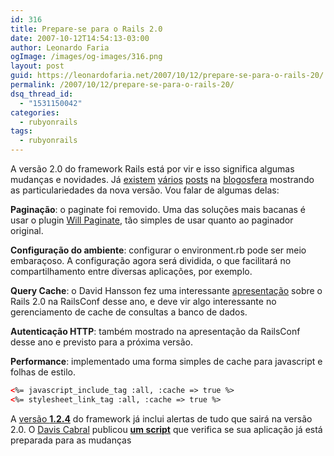 ```yaml
---
id: 316
title: Prepare-se para o Rails 2.0
date: 2007-10-12T14:54:13-03:00
author: Leonardo Faria
ogImage: /images/og-images/316.png
layout: post
guid: https://leonardofaria.net/2007/10/12/prepare-se-para-o-rails-20/
permalink: /2007/10/12/prepare-se-para-o-rails-20/
dsq_thread_id:
  - "1531150042"
categories:
  - rubyonrails
tags:
  - rubyonrails
---
```

A versão 2.0 do framework Rails está por vir e isso significa algumas mudanças e novidades. Já [existem](http://blog.viget.com/whats-coming-in-rails-20/) [vários](http://mentalized.net/journal/2007/03/13/rails_20_deprecations/) [posts](http://weblog.rubyonrails.org/2007/9/30/rails-2-0-0-preview-release) na [blogosfera](http://www.google.com/search?client=safari&rls=pt-pt&q=rails+2.0&ie=UTF-8&oe=UTF-8) mostrando as particulariedades da nova versão. Vou falar de algumas delas:

**Paginação**: o paginate foi removido. Uma das soluções mais bacanas é usar o plugin [Will Paginate](http://errtheblog.com/post/929), tão simples de usar quanto ao paginador original.

**Configuração do ambiente**: configurar o environment.rb pode ser meio embaraçoso. A configuração agora será dividida, o que facilitará no compartilhamento entre diversas aplicações, por exemplo.

**Query Cache**: o David Hansson fez uma interessante [apresentação](http://s3.amazonaws.com/ppt-download/a-peak-at-rails-20-3461.pdf) sobre o Rails 2.0 na RailsConf desse ano, e deve vir algo interessante no gerenciamento de cache de consultas a banco de dados.

**Autenticação HTTP**: também mostrado na apresentação da RailsConf desse ano e previsto para a próxima versão.

**Performance**: implementado uma forma simples de cache para javascript e folhas de estilo.

```html
<%= javascript_include_tag :all, :cache => true %>
<%= stylesheet_link_tag :all, :cache => true %>
```

A [versão **1.2.4**](http://weblog.rubyonrails.com/2007/10/5/rails-1-2-4-maintenance-release) do framework já inclui alertas de tudo que sairá na versão 2.0. O [Davis Cabral](http://blog.impactmedia.com.br/) publicou [**um script**](http://blog.impactmedia.com.br/articles/2007/10/4/rails-2-0-suas-apps-so-compatveis) que verifica se sua aplicação já está preparada para as mudanças
